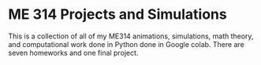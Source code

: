 # ME 314 Projects and Simulations 

This is a collection of all of my ME314 animations, simulations, math theory, and computational work done in Python done in Google colab. There are seven homeworks and one final project. 